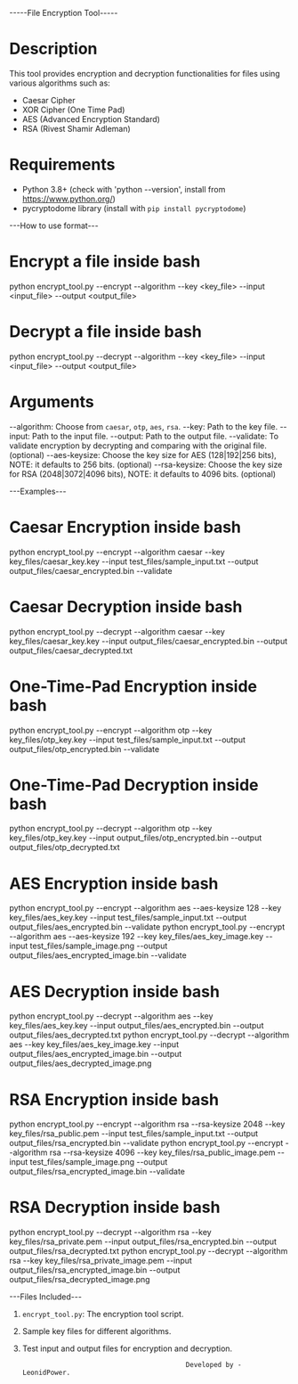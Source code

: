 
-----File Encryption Tool-----

# Description
This tool provides encryption and decryption functionalities for files using various algorithms such as:
- Caesar Cipher
- XOR Cipher (One Time Pad)
- AES (Advanced Encryption Standard)
- RSA (Rivest Shamir Adleman)

# Requirements
- Python 3.8+ (check with 'python --version', install from https://www.python.org/)
- pycryptodome library (install with `pip install pycryptodome`)

---How to use format---

# Encrypt a file inside bash
python encrypt_tool.py --encrypt --algorithm <algorithm> --key <key_file> --input <input_file> --output <output_file>

# Decrypt a file inside bash
python encrypt_tool.py --decrypt --algorithm <algorithm> --key <key_file> --input <input_file> --output <output_file>

# Arguments
--algorithm: Choose from `caesar`, `otp`, `aes`, `rsa`.
--key: Path to the key file.
--input: Path to the input file.
--output: Path to the output file.
--validate: To validate encryption by decrypting and comparing with the original file. (optional)
--aes-keysize: Choose the key size for AES (128|192|256 bits), NOTE: it defaults to 256 bits. (optional)
--rsa-keysize: Choose the key size for RSA (2048|3072|4096 bits), NOTE: it defaults to 4096 bits. (optional)

---Examples---

# Caesar Encryption inside bash
python encrypt_tool.py --encrypt --algorithm caesar --key key_files/caesar_key.key --input test_files/sample_input.txt --output output_files/caesar_encrypted.bin --validate

# Caesar Decryption inside bash
python encrypt_tool.py --decrypt --algorithm caesar --key key_files/caesar_key.key --input output_files/caesar_encrypted.bin --output output_files/caesar_decrypted.txt



# One-Time-Pad Encryption inside bash
python encrypt_tool.py --encrypt --algorithm otp --key key_files/otp_key.key --input test_files/sample_input.txt --output output_files/otp_encrypted.bin --validate

# One-Time-Pad Decryption inside bash
python encrypt_tool.py --decrypt --algorithm otp --key key_files/otp_key.key --input output_files/otp_encrypted.bin --output output_files/otp_decrypted.txt



# AES Encryption inside bash
python encrypt_tool.py --encrypt --algorithm aes --aes-keysize 128 --key key_files/aes_key.key --input test_files/sample_input.txt --output output_files/aes_encrypted.bin --validate
python encrypt_tool.py --encrypt --algorithm aes --aes-keysize 192 --key key_files/aes_key_image.key --input test_files/sample_image.png --output output_files/aes_encrypted_image.bin --validate

# AES Decryption inside bash
python encrypt_tool.py --decrypt --algorithm aes --key key_files/aes_key.key --input output_files/aes_encrypted.bin --output output_files/aes_decrypted.txt
python encrypt_tool.py --decrypt --algorithm aes --key key_files/aes_key_image.key --input output_files/aes_encrypted_image.bin --output output_files/aes_decrypted_image.png



# RSA Encryption inside bash
python encrypt_tool.py --encrypt --algorithm rsa --rsa-keysize 2048 --key key_files/rsa_public.pem --input test_files/sample_input.txt --output output_files/rsa_encrypted.bin --validate
python encrypt_tool.py --encrypt --algorithm rsa --rsa-keysize 4096 --key key_files/rsa_public_image.pem --input test_files/sample_image.png --output output_files/rsa_encrypted_image.bin --validate

# RSA Decryption inside bash
python encrypt_tool.py --decrypt --algorithm rsa --key key_files/rsa_private.pem --input output_files/rsa_encrypted.bin --output output_files/rsa_decrypted.txt
python encrypt_tool.py --decrypt --algorithm rsa --key key_files/rsa_private_image.pem --input output_files/rsa_encrypted_image.bin --output output_files/rsa_decrypted_image.png

---Files Included---
1. `encrypt_tool.py`: The encryption tool script.
2. Sample key files for different algorithms.
3. Test input and output files for encryption and decryption.

												Developed by - LeonidPower.
